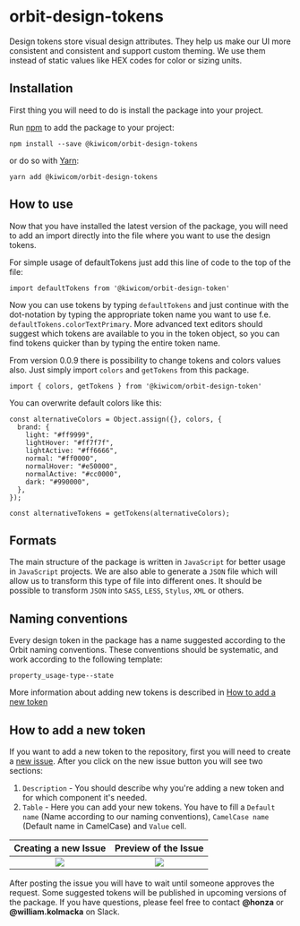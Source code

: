 # orbit-design-tokens
Design tokens store visual design attributes. They help us make our UI more consistent and consistent and support custom theming. We use them instead of static values like HEX codes for color or sizing units.

## Installation
First thing you will need to do is install the package into your project. 

Run [npm](https://www.npmjs.com/) to add the package to your project:

`npm install --save @kiwicom/orbit-design-tokens`

or do so with [Yarn](https://yarnpkg.com/):

`yarn add @kiwicom/orbit-design-tokens`

## How to use
Now that you have installed the latest version of the package, you will need to add an import directly into the file where you want to use the design tokens.

For simple usage of defaultTokens just add this line of code to the top of the file:

`import defaultTokens from '@kiwicom/orbit-design-token'`
 
Now you can use tokens by typing `defaultTokens` and just continue with the dot-notation by typing the appropriate token name you want to use f.e. `defaultTokens.colorTextPrimary`. More advanced text editors should suggest which tokens are available to you in the token object, so you can find tokens quicker than by typing the entire token name.

From version 0.0.9 there is possibility to change tokens and colors values also. Just simply import `colors` and `getTokens` from this package.

`import { colors, getTokens } from '@kiwicom/orbit-design-token'`

You can overwrite default colors like this:

```
const alternativeColors = Object.assign({}, colors, {
  brand: {
    light: "#ff9999",
    lightHover: "#ff7f7f",
    lightActive: "#ff6666",
    normal: "#ff0000",
    normalHover: "#e50000",
    normalActive: "#cc0000",
    dark: "#990000",
  },
});

const alternativeTokens = getTokens(alternativeColors);
```

## Formats
The main structure of the package is written in `JavaScript` for better usage in `JavaScript` projects. We are also able to generate a `JSON` file which will allow us to transform this type of file into different ones. It should be possible to transform `JSON` into `SASS`, `LESS`, `Stylus`, `XML` or others.

## Naming conventions
Every design token in the package has a name suggested according to the Orbit naming conventions. These conventions should be systematic, and work according to the following template:

`property_usage-type--state`

More information about adding new tokens is described in [How to add a new token](#how-to-add-a-new-token)

## How to add a new token
If you want to add a new token to the repository, first you will need to create a [new issue](https://github.com/kiwicom/orbit-design-tokens/issues). After you click on the new issue button you will see two sections:
1. `Description` - You should describe why you're adding a new token and for which component it's needed.
2. `Table` - Here you can add your new tokens. You have to fill a `Default name` (Name according to our naming conventions), `CamelCase name` (Default name in CamelCase) and `Value` cell. 

Creating a new Issue       | Preview of the Issue
:-------------------------:|:-------------------------:
![](https://bit.ly/2vqKFS1)|![](https://bit.ly/2qIUIgB)

After posting the issue you will have to wait until someone approves the request. Some suggested tokens will be published in upcoming versions of the package. If you have questions, please feel free to contact **@honza** or **@william.kolmacka** on Slack.
